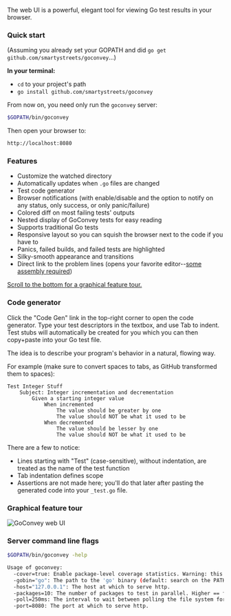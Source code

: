 The web UI is a powerful, elegant tool for viewing Go test results in your browser.


### Quick start

(Assuming you already set your GOPATH and did `go get github.com/smartystreets/goconvey`...)

**In your terminal:**

- `cd` to your project's path
- `go install github.com/smartystreets/goconvey`

From now on, you need only run the `goconvey` server:

```sh
$GOPATH/bin/goconvey
```

Then open your browser to:

```sh
http://localhost:8080
```



### Features

- Customize the watched directory
- Automatically updates when `.go` files are changed
- Test code generator
- Browser notifications (with enable/disable and the option to notify on any status, only success, or only panic/failure)
- Colored diff on most failing tests' outputs
- Nested display of GoConvey tests for easy reading
- Supports traditional Go tests
- Responsive layout so you can squish the browser next to the code if you have to
- Panics, failed builds, and failed tests are highlighted
- Silky-smooth appearance and transitions
- Direct link to the problem lines (opens your favorite editor--[some assembly required](Opening-files-in-your-editor-from-the-Web-UI))

[Scroll to the bottom for a graphical feature tour.](Web-UI#graphical-feature-tour)




### Code generator

Click the "Code Gen" link in the top-right corner to open the code generator. Type your test descriptors in the textbox, and use Tab to indent. Test stubs will automatically be created for you which you can then copy+paste into your Go test file.

The idea is to describe your program's behavior in a natural, flowing way.

For example (make sure to convert spaces to tabs, as GitHub transformed them to spaces):

	Test Integer Stuff
		Subject: Integer incrementation and decrementation
			Given a starting integer value
				When incremented
					The value should be greater by one
					The value should NOT be what it used to be
				When decremented
					The value should be lesser by one
					The value should NOT be what it used to be

There are a few to notice:

 - Lines starting with "Test" (case-sensitive), without indentation, are treated as the name of the test function
 - Tab indentation defines scope
 - Assertions are not made here; you'll do that later after pasting the generated code into your `_test.go` file.



### Graphical feature tour

![GoConvey web UI](http://i.imgur.com/O7uVvoq.png)


### Server command line flags

```sh
$GOPATH/bin/goconvey -help

Usage of goconvey:
  -cover=true: Enable package-level coverage statistics. Warning: this will obfuscate line number reporting on panics and build failures! Requires Go 1.2+ and the go cover tool. (default: true)
  -gobin="go": The path to the 'go' binary (default: search on the PATH).
  -host="127.0.0.1": The host at which to serve http.
  -packages=10: The number of packages to test in parallel. Higher == faster but more costly in terms of computing. (default: 10)
  -poll=250ms: The interval to wait between polling the file system for changes (default: 250ms).
  -port=8080: The port at which to serve http.

```